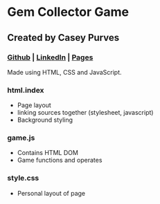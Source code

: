 # Gem Collector Game
## Created by Casey Purves
### [Github](https://github.com/caseyjames95) | [LinkedIn](https://www.linkedin.com/in/caseypurves/) | [Pages](https://caseyjames95.github.io/unit-4-game/)
Made using HTML, CSS and JavaScript.



### html.index
 - Page layout
 - linking sources together (stylesheet, javascript)
 - Background styling

### game.js
 - Contains HTML DOM
 - Game functions and operates

### style.css
 - Personal layout of page
